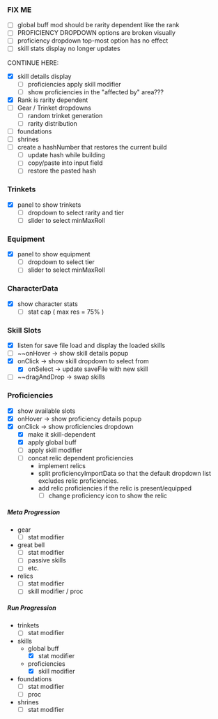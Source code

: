 
### FIX ME
- [ ] global buff mod should be rarity dependent like the rank
- [ ]  PROFICIENCY DROPDOWN options are broken visually
- [ ] proficiency dropdown top-most option has no effect
- [ ] skill stats display no longer updates

CONTINUE HERE:
- [x] skill details display
	- [ ] proficiencies apply skill modifier
	- [ ] show proficiencies in the "affected by" area???
- [x] Rank is rarity dependent
- [ ] Gear / Trinket dropdowns
	- [ ] random trinket generation
	- [ ] rarity distribution
- [ ] foundations
- [ ] shrines
- [ ] create a hashNumber that restores the current build
	- [ ] update hash while building
	- [ ] copy/paste into input field
	- [ ] restore the pasted hash

### Trinkets
- [x] panel to show trinkets
	- [ ] dropdown to select rarity and tier
	- [ ] slider to select minMaxRoll

### Equipment
- [x] panel to show equipment
	- [ ] dropdown to select tier
	- [ ] slider to select minMaxRoll

### CharacterData
- [x] show character stats
	- [ ] stat cap ( max res = 75% )
### Skill Slots
- [x] listen for save file load and display the loaded skills
- [ ] ~~onHover -> show skill details popup
- [x] onClick -> show skill dropdown to select from
	- [x] onSelect -> update saveFile with new skill
- [ ] ~~dragAndDrop -> swap skills

### Proficiencies
- [x] show available slots
- [x] onHover -> show proficiency details popup
- [x] onClick -> show proficiencies dropdown
	- [x] make it skill-dependent
	- [x] apply global buff
	- [ ] apply skill modifier
	- [ ] concat relic dependent proficiencies
		- implement relics
		- split proficiencyImportData so that the default dropdown list excludes relic proficiencies.
		- add relic proficiencies if the relic is present/equipped
			- [ ] change proficiency icon to show the relic

##### Meta Progression
-  gear
	- [ ] stat modifier
- great bell
	- [ ] stat modifier
	- [ ] passive skills
	- [ ] etc.
- relics
	- [ ] stat modifier
	- [ ] skill modifier / proc
<!--
- skill unlocking
- soul stones 
-->
##### Run Progression
- trinkets
	- [ ] stat modifier
- skills
	-  global buff
		- [x] stat modifier
	- proficiencies
		- [x] skill modifier
- foundations
	- [ ] stat modifier
	- [ ] proc
- shrines
	- [ ] stat modifier
<!-- - gold -->